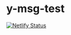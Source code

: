 # y-msg-test
[![Netlify Status](https://api.netlify.com/api/v1/badges/840fe653-3cee-4c38-99e6-56f885282e0f/deploy-status)](https://app.netlify.com/sites/pritornyi-msg/deploys)
